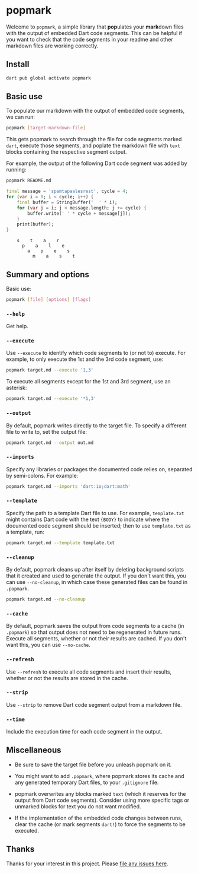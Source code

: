# popmark

Welcome to `popmark`, a simple library that **pop**ulates your **mark**down files with the output of embedded Dart code segments. This can be helpful if you want to check that the code segments in your readme and other markdown files are working correctly.

## Install

```sh
dart pub global activate popmark
```

## Basic use

To populate our markdown with the output of embedded code segments, we can run:

```sh
popmark [target-markdown-file]
```

This gets popmark to search through the file for code segments marked `dart`, execute those segments, and poplate the markdown file with `text` blocks containing the respective segment output.

For example, the output of the following Dart code segment was added by running:

```sh
popmark README.md
```

```dart
final message = 'spamtapaalesrest', cycle = 4;
for (var i = 0; i < cycle; i++) {
    final buffer = StringBuffer('  ' * i);
    for (var j = i; j < message.length; j += cycle) {
        buffer.write(' ' * cycle + message[j]);
    }
    print(buffer);
}
```

```text
    s    t    a    r
      p    a    l    e
        a    p    e    s
          m    a    s    t
```

## Summary and options

Basic use:

```sh
popmark [file] [options] [flags]
```

### `--help`

Get help.

### `--execute`

Use `--execute` to identify which code segments to (or not to) execute. For  example, to only execute the 1st and the 3rd code segment, use:

```sh
popmark target.md --execute '1,3'
```

To execute all segments except for the 1st and 3rd segment, use an asterisk:

```sh
popmark target.md --execute '*1,3'
```

### `--output`

By default, popmark writes directly to the target file. To specify a different file to write to, set the output file:

```sh
popmark target.md --output out.md
```

### `--imports`

Specify any libraries or packages the documented code relies on, separated by semi-colons. For example:

```sh
popmark target.md --imports 'dart:io;dart:math'
```

### `--template`

Specify the path to a template Dart file to use. For example, `template.txt` might contains Dart code with the text `{BODY}` to indicate where the documented code segment should be inserted; then to use `template.txt` as a template, run:

```sh
popmark target.md --template template.txt
```

### `--cleanup`

By default, popmark cleans up after itself by deleting background scripts that it created and used to generate the output. If you don't want this, you can use `--no-cleanup`, in which case these generated files can be found in `.popmark`.

```sh
popmark target.md --no-cleanup
```

### `--cache`

By default, popmark saves the output from code segments to a cache (in `.popmark`) so that output does not need to be regenerated in future runs. Execute all segments, whether or not their results are cached. If you don't want this, you can use ```--no-cache```.

### `--refresh`

Use `--refresh` to execute all code segments and insert their results, whether or not the results are stored in the cache.

### `--strip`

Use `--strip` to remove Dart code segment output from a markdown file.

### `--time`

Include the execution time for each code segment in the output.

## Miscellaneous

* Be sure to save the target file before you unleash popmark on it.

* You might want to add `.popmark`, where popmark stores its cache and any generated temporary Dart files, to your `.gitignore` file.

* popmark overwrites any blocks marked `text` (which it reserves for the output  from Dart code segments). Consider using more specific tags or unmarked blocks for text you do not want modified.

* If the implementation of the embedded code changes between runs, clear the cache (or mark segments `dart!`) to force the segments to be executed.

## Thanks

Thanks for your interest in this project. Please [file any issues here](https://github.com/ram6ler/popmark/issues).
